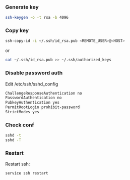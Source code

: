 ### Generate key

```sh
ssh-keygen -o -t rsa -b 4096
```

### Copy key

```sh
ssh-copy-id -i ~/.ssh/id_rsa.pub <REMOTE_USER>@<HOST>
```

or

```sh
cat ~/.ssh/id_rsa.pub >> ~/.ssh/authorized_keys
```

### Disable password auth

Edit /etc/ssh/sshd_config


```sh
ChallengeResponseAuthentication no
PasswordAuthentication no
PubkeyAuthentication yes
PermitRootLogin prohibit-password
StrictModes yes
```

### Check conf

```sh
sshd -t
sshd -T
```

### Restart

Restart ssh:

```sh
service ssh restart 
```
